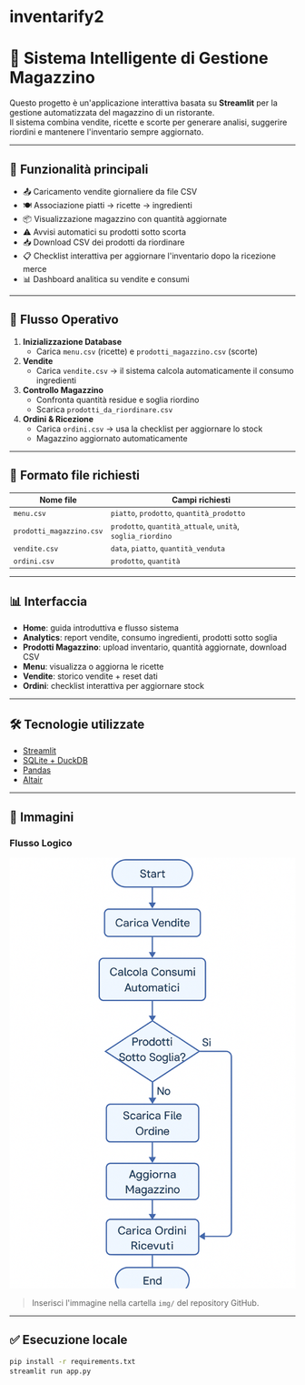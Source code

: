 # inventarify2
# 🧠 Sistema Intelligente di Gestione Magazzino

Questo progetto è un'applicazione interattiva basata su **Streamlit** per la gestione automatizzata del magazzino di un ristorante.  
Il sistema combina vendite, ricette e scorte per generare analisi, suggerire riordini e mantenere l'inventario sempre aggiornato.

---

## 🚀 Funzionalità principali

- 📤 Caricamento vendite giornaliere da file CSV
- 🍽️ Associazione piatti → ricette → ingredienti
- 📦 Visualizzazione magazzino con quantità aggiornate
- ⚠️ Avvisi automatici su prodotti sotto scorta
- 📥 Download CSV dei prodotti da riordinare
- 📋 Checklist interattiva per aggiornare l'inventario dopo la ricezione merce
- 📊 Dashboard analitica su vendite e consumi

---

## 🔁 Flusso Operativo

1. **Inizializzazione Database**
   - Carica `menu.csv` (ricette) e `prodotti_magazzino.csv` (scorte)
2. **Vendite**
   - Carica `vendite.csv` → il sistema calcola automaticamente il consumo ingredienti
3. **Controllo Magazzino**
   - Confronta quantità residue e soglia riordino
   - Scarica `prodotti_da_riordinare.csv`
4. **Ordini & Ricezione**
   - Carica `ordini.csv` → usa la checklist per aggiornare lo stock
   - Magazzino aggiornato automaticamente

---

## 🧾 Formato file richiesti

| Nome file                | Campi richiesti                                      |
|--------------------------|------------------------------------------------------|
| `menu.csv`               | `piatto`, `prodotto`, `quantità_prodotto`           |
| `prodotti_magazzino.csv` | `prodotto`, `quantità_attuale`, `unità`, `soglia_riordino` |
| `vendite.csv`            | `data`, `piatto`, `quantità_venduta`                |
| `ordini.csv`             | `prodotto`, `quantità`                               |

---

## 📊 Interfaccia

- **Home**: guida introduttiva e flusso sistema
- **Analytics**: report vendite, consumo ingredienti, prodotti sotto soglia
- **Prodotti Magazzino**: upload inventario, quantità aggiornate, download CSV
- **Menu**: visualizza o aggiorna le ricette
- **Vendite**: storico vendite + reset dati
- **Ordini**: checklist interattiva per aggiornare stock

---

## 🛠️ Tecnologie utilizzate

- [Streamlit](https://streamlit.io/)
- [SQLite + DuckDB](https://duckdb.org/)
- [Pandas](https://pandas.pydata.org/)
- [Altair](https://altair-viz.github.io/)

---

## 📸 Immagini

### Flusso Logico
![Schema funzionale](img/flowchart.png)

> Inserisci l'immagine nella cartella `img/` del repository GitHub.

---

## ✅ Esecuzione locale

```bash
pip install -r requirements.txt
streamlit run app.py
